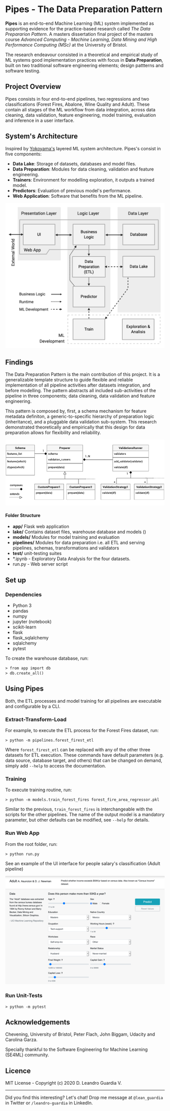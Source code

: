 # Pipes - The Data Preparation Pattern

**Pipes** is an end-to-end Machine Learning (ML) system implemented as supporting evidence for the practice-based research called  *The Data Prepararion Pattern*. A masters dissertation final project of the masters course *Advanced Computing - Machine Learning, Data Mining and High Performance Computing (MSc)* at the University of Bristol.

The research endeavour consisted in a theoretical and empirical study of ML systems good implementation practices with focus in **Data Preparation**, built on two traditional software engineering elements; design pattterns and software testing.

## Project Overview
Pipes consists in four end-to-end pipelines, two regressions and two classifications (Forest Fires, Abalone, Wine Quality and Adult). These contain all stages of the ML workflow from data integration, across data cleaning, data validation, feature engineering, model training, evaluation and inference in a user interface.

## System's Architecture
Inspired by [Yokoyama's](https://ieeexplore.ieee.org/document/8712157) layered ML system architecture. Pipes's consist in five components:
- **Data Lake**: Storage of datasets, databases and model files.
- **Data Preparation**: Modules for data cleaning, validation and feature engineering.
- **Trainers**: Environment for modelling exploration, it outputs a trained model.
- **Predictors**: Evaluation of previous model's performance. 
- **Web Application**: Software that benefits from the ML pipeline.

![Multi-layered Architecture](img/pipes_architecture.png)

## Findings
The Data Preparation Pattern is the main contribution of this project. It is a generalizable template structure to guide flexible and reliable implementation of all pipeline activities after datasets integration, and before modelling. The pattern abstracts all included sub-activities of the pipeline in three components; data cleaning, data validation and feature engineering.

This pattern is composed by, first, a schema mechanism for feature metadata definiton, a generic-to-specific hierarchy of preparation logic (inheritance), and a pluggable data validation sub-system. This research demonstrated theoretically and empirically that this design for data preparation allows for flexibility and reliability.

![The Data Preparation Pattern](img/data_preparation_pattern.png)

#### Folder Structure
- **app/** Flask web application
- **lake/** Contains dataset files, warehouse database and models ()
- **models/** Modules for model training and evaluation
- **pipelines/** Modules for data preparation i.e. all ETL and serving pipelines, schemas, transformations and validators
- **test/** unit-testing suites
- *.ipynb - Exploratory Data Analysis for the four datasets.
- run.py - Web server script


## Set up
### Dependencies 
- Python 3
- pandas
- numpy
- jupyter (notebook)
- scikit-learn
- flask
- flask_sqlalchemy
- sqlalchemy
- pytest

To create the warehouse database, run: 
```
> from app import db
> db.create_all()
```

## Using Pipes
Both, the ETL processes and model training for all pipelines are executable and configurable by a CLI.

### Extract-Transform-Load
For example, to execute the ETL process for the Forest Fires dataset, run:
```
> python -m pipelines.forest_firest_etl
```
 Where `forest_firest_etl` can be replaced with any of the other three datasets for ETL execution. These commands have default parameters (e.g. data source, database target, and others) that can be changed on demand, simply add `--help` to access the documentation.

### Training
To execute training routine, run:
```
> python -m models.train_forest_fires forest_fire_area_regressor.pkl
```
Similar to the previous, `train_forest_fires` is interchangeable with the scripts for the other pipelines. The name of the output model is a mandatory parameter, but other defaults can be modified, see `--help` for details.


### Run Web App
From the root folder, run:
```
> python run.py
```
See an example of the UI interface for people salary's classification (Adult pipeline)

![Adult classification UI](img/adult_ui.png)


### Run Unit-Tests
```
> python -m pytest
```

## Acknowledgements
Chevening, University of Bristol, Peter Flach, John Biggam, Udacity and Carolina Garza.

Specially thankful to the Software Engineering for Machine Learning (SE4ML) community.

## Licence
MIT License - Copyright (c) 2020 D. Leandro Guardia V.

--- 
Did you find this interesting? Let's chat! Drop me message at `@lean_guardia` in Twitter or `/leandro-guardia` in LinkedIn.
